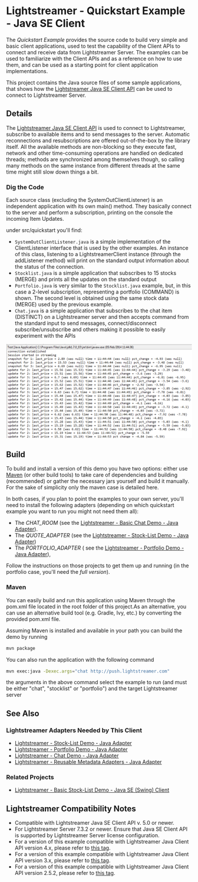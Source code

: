 # Lightstreamer - Quickstart Example - Java SE Client 

The *Quickstart Example* provides the source code to build very simple and basic client applications, used to test the capability of the Client APIs to connect and receive data from Lightstreamer Server. The examples can be used to familiarize with the Client APIs and as a reference on how to use them, and can be used as a starting point for client application implementations.

This project contains the Java source files of some sample applications, that shows how the [Lightstreamer Java SE Client API](https://lightstreamer.com/api/ls-javase-client/latest/) can be used to connect to Lightstreamer Server.


## Details

The [Lightstreamer Java SE Client API](https://lightstreamer.com/api/ls-javase-client/latest/) is used to connect to Lightstreamer, subscribe to available
items and to send messages to the server. Automatic reconnections and resubscriptions are offered out-of-the-box by the library itself. All the available methods are 
non-blocking so they execute fast, network and other time-consuming operations are handled on dedicated threads; methods are synchronized among themselves though, so 
calling many methods on the same instance from different threads at the same time might still slow down things a bit. 

### Dig the Code

Each source class (excluding the SystemOutClientListener) is an independent application with its own main() method. 
They basically connect to the server and perform a subscription, printing on the console the incoming Item Updates.

under src/quickstart you'll find: 
* `SystemOutClientListener.java` is a simple implementation of the ClientListener interface that is used by the other examples. An instance of this class, listening to
a LightstreamerClient instance (through the addListener method) will print on the standard output information about the status of the connection.
* `Stocklist.java` is a simple application that subscribes to 15 stocks (MERGE) and prints all the updates on the standard output
* `Portfolio.java` is very similar to the `Stocklist.java` example, but, in this case a 2-level subscription, representing a portfolio (COMMAND) is shown. The second level is 
obtained using the same stock data (MERGE) used by the previous example.
* `Chat.java` is a simple application that subscribes to the chat item (DISTINCT) on a Lightstreamer server and then accepts command from the standard input to send messages, 
connect/disconnect subscribe/unsubscribe and others making it possible to easily experiment with the APIs

![Screenshot](screen_large.png)


## Build

To build and install a version of this demo you have two options: either use [Maven](https://maven.apache.org/) (or other build tools) to take care of dependencies and building (recommended) or gather the necessary jars yourself and build it manually. For the sake of simplicity only the maven case is detailed here.

In both cases, if you plan to point the examples to your own server, you'll need to install the following adapters (depending on which quickstart example
you want to run you might not need them all):
* The *CHAT_ROOM* (see the [Lightstreamer - Basic Chat Demo - Java Adapter](https://github.com/Lightstreamer/Lightstreamer-example-Chat-adapter-java)). 
* The *QUOTE_ADAPTER* (see the [Lightstreamer - Stock-List Demo - Java Adapter](https://github.com/Lightstreamer/Lightstreamer-example-StockList-adapter-java)) 
* The *PORTFOLIO_ADAPTER* ( see the [Lightstreamer - Portfolio Demo - Java Adapter](https://github.com/Lightstreamer/Lightstreamer-example-Portfolio-adapter-java)), 

Follow the instructions on those projects to get them up and running (in the portfolio case, you'll need the *full version*).

### Maven

You can easily build and run this application using Maven through the pom.xml file located in the root folder of this project.As an alternative, you can use an alternative build tool (e.g. Gradle, Ivy, etc.) by converting the provided pom.xml file.

Assuming Maven is installed and available in your path you can build the demo by running
```sh
mvn package
```

You can also run the application with the following command
```sh
mvn exec:java -Dexec.args="chat http://push.lightstreamer.com"
```
the arguments in the above command select the example to run (and must be either "chat", "stocklist" or "portfolio") and the target Lightstreamer server

## See Also 

### Lightstreamer Adapters Needed by This Client 

* [Lightstreamer - Stock-List Demo - Java Adapter](https://github.com/Lightstreamer/Lightstreamer-example-Stocklist-adapter-java)
* [Lightstreamer - Portfolio Demo - Java Adapter](https://github.com/Lightstreamer/Lightstreamer-example-Portfolio-adapter-java)
* [Lightstreamer - Chat Demo - Java Adapter](https://github.com/Lightstreamer/Lightstreamer-example-Chat-adapter-java)
* [Lightstreamer - Reusable Metadata Adapters - Java Adapter](https://github.com/Lightstreamer/Lightstreamer-example-ReusableMetadata-adapter-java)

### Related Projects

* [Lightstreamer - Basic Stock-List Demo - Java SE (Swing) Client](https://github.com/Lightstreamer/Lightstreamer-example-StockList-client-java)

## Lightstreamer Compatibility Notes 

- Compatible with Lightstreamer Java SE Client API v. 5.0 or newer.
- For Lightstreamer Server 7.3.2 or newer. Ensure that Java SE Client API is supported by Lightstreamer Server license configuration.
- For a version of this example compatible with Lightstreamer Java Client API version 4.x, please refer to [this tag](https://github.com/Lightstreamer/Lightstreamer-example-Quickstart-client-java/releases/tag/latest-for-client-4.x).
- For a version of this example compatible with Lightstreamer Java Client API version 3.x, please refer to [this tag](https://github.com/Lightstreamer/Lightstreamer-example-Quickstart-client-java/tree/latest-for-client-3.x).
- For a version of this example compatible with Lightstreamer Java Client API version 2.5.2, please refer to [this tag](https://github.com/Lightstreamer/Lightstreamer-example-Quickstart-client-java/tree/latest-for-client-2.x).
